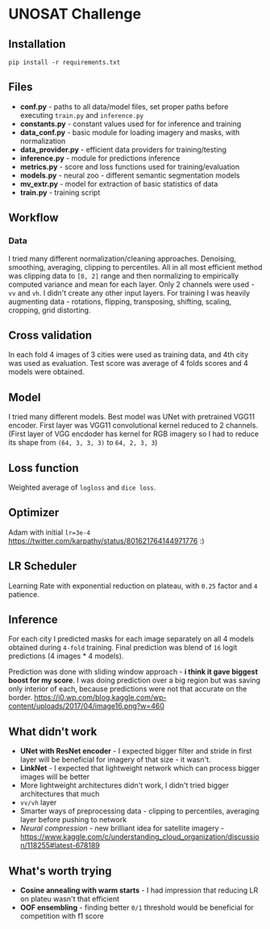 # UNOSAT Challenge

## Installation
`pip install -r requirements.txt`

## Files
* **conf.py** - paths to all data/model files, set proper paths before executing `train.py` and `inference.py`
* **constants.py** - constant values used for for inference and training
* **data_conf.py** - basic module for loading imagery and masks, with normalization
* **data_provider.py** - efficient data providers for training/testing
* **inference.py** - module for predictions inference
* **metrics.py** - score and loss functions used for training/evaluation
* **models.py** - neural zoo - different semantic segmentation models
* **mv_extr.py** - model for extraction of basic statistics of data
* **train.py** - training script


## Workflow

### Data
I tried many different normalization/cleaning approaches. Denoising, smoothing, averaging, clipping to percentiles. All in all most efficient method was clipping data to `[0, 2]` range and then normalizing to empirically computed variance and mean for each layer. Only 2 channels were used - `vv` and `vh`. I didn't create any other input layers. 
For training I was heavily augmenting data - rotations, flipping, transposing, shifting, scaling, cropping, grid distorting.

## Cross validation
In each fold 4 images of 3 cities were used as training data, and 4th city was used as evaluation. Test score was average of 4 folds scores and 4 models were obtained.

## Model 
I tried many different models. Best model was UNet with pretrained VGG11 encoder. First layer was VGG11 convolutional kernel reduced to 2 channels. (First layer of VGG encdoder has kernel for RGB imagery so I had to reduce its shape from `(64, 3, 3, 3)` to `64, 2, 3, 3`)

## Loss function
Weighted average of `logloss` and `dice loss`.

## Optimizer
Adam with initial `lr=3e-4`
https://twitter.com/karpathy/status/801621764144971776 :)

## LR Scheduler
Learning Rate with exponential reduction on plateau, with `0.25` factor and `4` patience.

## Inference
For each city I predicted masks for each image separately on all 4 models obtained during `4-fold` training.
Final prediction was blend of `16` logit predictions (4 images * 4 models).

Prediction was done with sliding window approach - **i think it gave biggest boost for my score**.
I was doing prediction over a big region but was saving only interior of each, because predictions were not that accurate on the border.
https://i0.wp.com/blog.kaggle.com/wp-content/uploads/2017/04/image16.png?w=460

## What didn't work
* **UNet with ResNet encoder** - I expected bigger filter and stride in first layer will be beneficial for imagery of that size - it wasn't.
* **LinkNet** - I expected that lightweight network which can process bigger images will be better
* More lightweight architectures didn't work, I didn't tried bigger architectures that much
* `vv/vh` layer
* Smarter ways of preprocessing data - clipping to percentiles, averaging layer before pushing to network
* *Neural compression* - new brilliant idea for satellite imagery - https://www.kaggle.com/c/understanding_cloud_organization/discussion/118255#latest-678189
## What's worth trying
* **Cosine annealing with warm starts** - I had impression that reducing LR on plateu wasn't that efficient
* **OOF ensembling** - finding better `0/1` threshold would be beneficial for competition with f1 score
